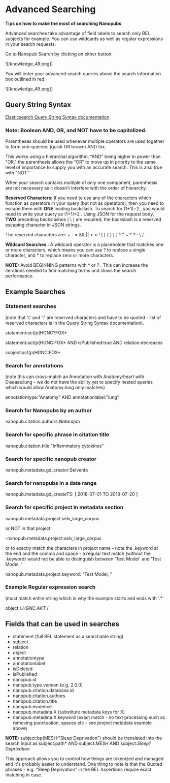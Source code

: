 # Advanced Searching

**Tips on how to make the most of searching Nanopubs**

Advanced searches take advantage of field labels to search only BEL subjects for example. You can use wildcards as well as regular expressions in your search requests.

Go to Nanopub Search by clicking on either button:

![[knowledge_48.png]]

   You will enter your advanced search queries above the search information box outlined in red.

![[knowledge_49.png]]

  ##  Query String Syntax
  
[Elasticsearch Query String Syntax documentation](https://www.elastic.co/guide/en/elasticsearch/reference/current/query-dsl-query-string-query.html#query-string-syntax)

###  Note: Boolean AND, OR, and NOT have to be capitalized.

Parentheses should be used whenever multiple operators are used together to form sub-queries: (quick OR brown) AND fox.

This works using a hierarchal algorithm, “AND” being higher in power than "OR," the parenthesis allows the “OR” to move up in priority to the same level of importance to supply you with an accurate search. This is also true with "NOT."  

When your search contains multiple of only one component, parenthesis are not necessary as it doesn't interfere with the order of hierarchy.

**Reserved Characters:**  If you need to use any of the characters which function as operators in your query (but not as operators), then you need to escape them with  **ONE**  leading backslash. To search for  (1+1)=2  , you would need to write your query as  \(1\+1\)\=2  . Using JSON for the request body,  **TWO**  preceding backslashes (  \\  ) are required; the backslash is a reserved escaping character in JSON strings.

The reserved characters are:  + - = && || > < ! ( ) { } [ ] ^ " ~ * ? : \ /

**Wildcard Searches**  : A wildcard operator is a placeholder that matches one or more characters, which means you can use  ?  to replace a single character, and  *  to replace zero or more characters.

**NOTE:**  Avoid BEGINNING patterns with  *  or  ?  . This can increase the iterations needed to find matching terms and slows the search performance.


##  Example Searches

###  Statement searches 
(note that '(' and ':' are reserved characters and have to be quoted - list of reserved characters is in the Query String Syntax documentation). 

statement:act\(p\(HGNC?FOX*

statement:act\(p\(HGNC\:FOX* AND isPublished:true AND relation:decreases

subject:act\(p\(HGNC\:FOX*   



### Search for annotations 
(note this can cross-match an Annotation with Anatomy:heart with Disease:lung - we do not have the ability yet to specify nested queries which would allow Anatomy:lung only matches)

annotationtype:"Anatomy" AND annotationlabel:"lung"



### Search for Nanopubs by an author

nanopub.citation.authors:*Natarajan*  


### Search for specific phrase in citation title

nanopub.citation.title:"Inflammatory cytokines"  


### Search for specific nanopub creator

nanopub.metadata.gd\_creator:Selventa  


### Search for nanopubs in a date range

nanopub.metadata.gd\_createTS: [ 2018-07-01 TO 2018-07-20 ]


### Search for specific project in metadata section

nanopub.metadata.project:selv\_large\_corpus

or NOT in that project

-nanopub.metadata.project:selv\_large\_corpus

or to exactly match the characters in project name - note the .keyword at the end and the comma and space - a regular text match (without the .keyword) would not be able to distinguish between 'Test Model' and 'Test Model, '

nanopub.metadata.project.keyword: "Test Model, "  


### Example Regular expression search 
(must match entire string which is why the example starts and ends with '.*'

object:/.*HGNC.AKT.*/


##  Fields that can be used in searches

*  statement (full BEL statement as a searchable string)
*  subject
*  relation
*  object
*  annotationtype
*  annotationlabel
*  isDeleted
*  isPublished
*  nanopub.id
*  nanopub.type.version (e.g. 2.0.0)
*  nanopub.citation.database.id
*  nanopub.citation.authors
*  nanopub.citation.title
*  nanopub.evidence
*  nanopub.metadata.X (substitute metadata keys for X)
*  nanopub.metadata.X.keyword (exact match - no text processing such as removing punctuation, spaces etc - see project metadata example above)

**NOTE:**  subject:bp\(MESH\:"Sleep Deprivation"\) should be translated into the search input as subject:path* AND subject:*MESH* AND subject:*Sleep?Deprivation*

This approach allows you to control how things are tokenized and managed and it's probably easier to understand. One thing to note is that the Quoted phrases - e.g. "Sleep Deprivation" in the BEL Assertions require exact matching in case.
